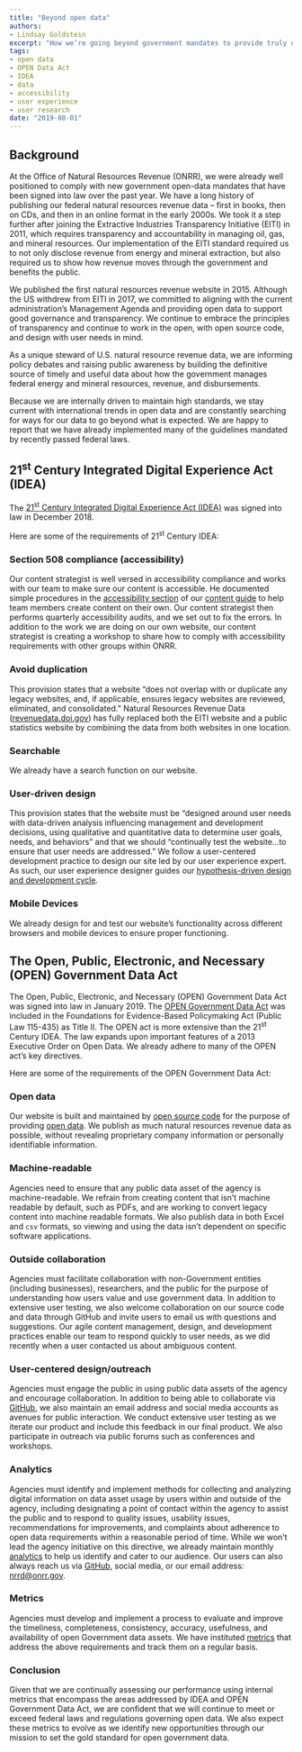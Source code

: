 ```yaml
---
title: "Beyond open data"
authors:
- Lindsay Goldstein
excerpt: "How we’re going beyond government mandates to provide truly open data."
tags:
- open data
- OPEN Data Act
- IDEA
- data
- accessibility
- user experience
- user research
date: "2019-08-01"
---
```


## Background

At the Office of Natural Resources Revenue (ONRR), we were already well positioned to comply with new government open-data mandates that have been signed into law over the past year. We have a long history of publishing our federal natural resources revenue data – first in books, then on CDs, and then in an online format in the early 2000s. We took it a step further after joining the Extractive Industries Transparency Initiative (EITI) in 2011, which requires transparency and accountability in managing oil, gas, and mineral resources. Our implementation of the EITI standard required us to not only disclose revenue from energy and mineral extraction, but also required us to show how revenue moves through the government and benefits the public.

We published the first natural resources revenue website in 2015. Although the US withdrew from EITI in 2017, we committed to aligning with the current administration’s Management Agenda and providing open data to support good governance and transparency. We continue to embrace the principles of transparency and continue to work in the open, with open source code, and design with user needs in mind.

As a unique steward of U.S. natural resource revenue data, we are informing policy debates and raising public awareness by building the definitive source of timely and useful data about how the government manages federal energy and mineral resources, revenue, and disbursements.

Because we are internally driven to maintain high standards, we stay current with international trends in open data and are constantly searching for ways for our data to go beyond what is expected. We are happy to report that we have already implemented many of the guidelines mandated by recently passed federal laws.

## 21<sup>st</sup> Century Integrated Digital Experience Act (IDEA)

The [21<sup>st</sup> Century Integrated Digital Experience Act (IDEA)](https://www.congress.gov/bill/115th-congress/house-bill/5759/text) was signed into law in December 2018.

Here are some of the requirements of 21<sup>st</sup> Century IDEA:

### Section 508 compliance (accessibility)

Our content strategist is well versed in accessibility compliance and works with our team to make sure our content is accessible. He documented simple procedures in the [accessibility section](https://github.com/ONRR/doi-extractives-data/wiki/Content-guide#accessibility) of our [content guide](https://github.com/ONRR/doi-extractives-data/wiki/Content-guide) to help team members create content on their own. Our content strategist then performs quarterly accessibility audits, and we set out to fix the errors. In addition to the work we are doing on our own website, our content strategist is creating a workshop to share how to comply with accessibility requirements with other groups within ONRR.

### Avoid duplication

This provision states that a website “does not overlap with or duplicate any legacy websites, and, if applicable, ensures legacy websites are reviewed, eliminated, and consolidated.” Natural Resources Revenue Data ([revenuedata.doi.gov](https://revenuedata.doi.gov/)) has fully replaced both the EITI website and a public statistics website by combining the data from both websites in one location.

### Searchable

 We already have a search function on our website.

### User-driven design

This provision states that the website must be “designed around user needs with data-driven analysis influencing management and development decisions, using qualitative and quantitative data to determine user goals, needs, and behaviors” and that we should “continually test the website...to ensure that user needs are addressed.” We follow a user-centered development practice to design our site led by our user experience expert. As such, our user experience designer guides our [hypothesis-driven design and development cycle](http://www.slideshare.net/jseiden/2012-feb-25-agile-ux-nyc-seiden-requirements-to-hypotheses).

### Mobile Devices

We already design for and test our website’s functionality across different browsers and mobile devices to ensure proper functioning.

## The Open, Public, Electronic, and Necessary (OPEN) Government Data Act

The Open, Public, Electronic, and Necessary (OPEN) Government Data Act was signed into law in January 2019. The [OPEN Government Data Act](https://www.congress.gov/bill/115th-congress/house-bill/4174/text) was included in the Foundations for Evidence-Based Policymaking Act (Public Law 115-435) as Title II. The OPEN act is more extensive than the 21<sup>st</sup> Century IDEA. The law expands upon important features of a 2013 Executive Order on Open Data. We already adhere to many of the OPEN act’s key directives.

Here are some of the requirements of the OPEN Government Data Act:

### Open data

Our website is built and maintained by [open source code](https://github.com/ONRR/doi-extractives-data/) for the purpose of providing [open data](https://revenuedata.doi.gov/downloads/). We publish as much natural resources revenue data as possible, without revealing proprietary company information or personally identifiable information.

### Machine-readable

Agencies need to ensure that any public data asset of the agency is machine-readable. We refrain from creating content that isn’t machine readable by default, such as PDFs, and are working to convert legacy content into machine readable formats. We also publish data in both Excel and `csv` formats, so viewing and using the data isn’t dependent on specific software applications.

### Outside collaboration

Agencies must facilitate collaboration with non-Government entities (including businesses), researchers, and the public for the purpose of understanding how users value and use government data. In addition to extensive user testing, we also welcome collaboration on our source code and data through GitHub and invite users to email us with questions and suggestions. Our agile content management, design, and development practices enable our team to respond quickly to user needs, as we did recently when a user contacted us about ambiguous content.

### User-centered design/outreach

Agencies must engage the public in using public data assets of the agency and encourage collaboration. In addition to being able to collaborate via [GitHub](https://github.com/ONRR/doi-extractives-data/issues), we also maintain an email address and social media accounts as avenues for public interaction. We conduct extensive user testing as we iterate our product and include this feedback in our final product. We also participate in outreach via public forums such as conferences and workshops.

### Analytics

Agencies must identify and implement methods for collecting and analyzing digital information on data asset usage by users within and outside of the agency, including designating a point of contact within the agency to assist the public and to respond to quality issues, usability issues, recommendations for improvements, and complaints about adherence to open data requirements within a reasonable period of time. While we won’t lead the agency initiative on this directive, we already maintain monthly [analytics](https://github.com/ONRR/doi-extractives-data/wiki/Analytics) to help us identify and cater to our audience. Our users can also always reach us via [GitHub](https://github.com/ONRR), social media, or our email address: [nrrd@onrr.gov](mailto:nrrd@onrr.gov).

### Metrics

Agencies must develop and implement a process to evaluate and improve the timeliness, completeness, consistency, accuracy, usefulness, and availability of open Government data assets. We have instituted [metrics](https://github.com/ONRR/doi-extractives-data/wiki/Goals-and-metrics) that address the above requirements and track them on a regular basis.  

### Conclusion

Given that we are continually assessing our performance using internal metrics that encompass the areas addressed by IDEA and OPEN Government Data Act, we are confident that we will continue to meet or exceed federal laws and regulations governing open data. We also expect these metrics to evolve as we identify new opportunities through our mission to set the gold standard for open government data.
